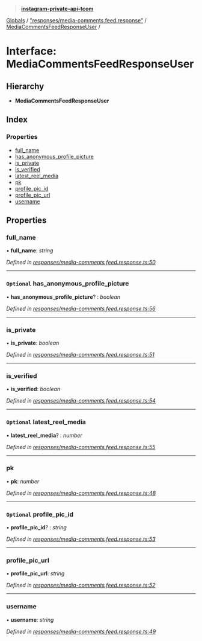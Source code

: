> **[instagram-private-api-tcom](../README.md)**

[Globals](../README.md) / ["responses/media-comments.feed.response"](../modules/_responses_media_comments_feed_response_.md) / [MediaCommentsFeedResponseUser](_responses_media_comments_feed_response_.mediacommentsfeedresponseuser.md) /

# Interface: MediaCommentsFeedResponseUser

## Hierarchy

* **MediaCommentsFeedResponseUser**

## Index

### Properties

* [full_name](_responses_media_comments_feed_response_.mediacommentsfeedresponseuser.md#full_name)
* [has_anonymous_profile_picture](_responses_media_comments_feed_response_.mediacommentsfeedresponseuser.md#optional-has_anonymous_profile_picture)
* [is_private](_responses_media_comments_feed_response_.mediacommentsfeedresponseuser.md#is_private)
* [is_verified](_responses_media_comments_feed_response_.mediacommentsfeedresponseuser.md#is_verified)
* [latest_reel_media](_responses_media_comments_feed_response_.mediacommentsfeedresponseuser.md#optional-latest_reel_media)
* [pk](_responses_media_comments_feed_response_.mediacommentsfeedresponseuser.md#pk)
* [profile_pic_id](_responses_media_comments_feed_response_.mediacommentsfeedresponseuser.md#optional-profile_pic_id)
* [profile_pic_url](_responses_media_comments_feed_response_.mediacommentsfeedresponseuser.md#profile_pic_url)
* [username](_responses_media_comments_feed_response_.mediacommentsfeedresponseuser.md#username)

## Properties

###  full_name

• **full_name**: *string*

*Defined in [responses/media-comments.feed.response.ts:50](https://github.com/cuonglnhust/instagram-private-api-tcom/blob/3e16058/src/responses/media-comments.feed.response.ts#L50)*

___

### `Optional` has_anonymous_profile_picture

• **has_anonymous_profile_picture**? : *boolean*

*Defined in [responses/media-comments.feed.response.ts:56](https://github.com/cuonglnhust/instagram-private-api-tcom/blob/3e16058/src/responses/media-comments.feed.response.ts#L56)*

___

###  is_private

• **is_private**: *boolean*

*Defined in [responses/media-comments.feed.response.ts:51](https://github.com/cuonglnhust/instagram-private-api-tcom/blob/3e16058/src/responses/media-comments.feed.response.ts#L51)*

___

###  is_verified

• **is_verified**: *boolean*

*Defined in [responses/media-comments.feed.response.ts:54](https://github.com/cuonglnhust/instagram-private-api-tcom/blob/3e16058/src/responses/media-comments.feed.response.ts#L54)*

___

### `Optional` latest_reel_media

• **latest_reel_media**? : *number*

*Defined in [responses/media-comments.feed.response.ts:55](https://github.com/cuonglnhust/instagram-private-api-tcom/blob/3e16058/src/responses/media-comments.feed.response.ts#L55)*

___

###  pk

• **pk**: *number*

*Defined in [responses/media-comments.feed.response.ts:48](https://github.com/cuonglnhust/instagram-private-api-tcom/blob/3e16058/src/responses/media-comments.feed.response.ts#L48)*

___

### `Optional` profile_pic_id

• **profile_pic_id**? : *string*

*Defined in [responses/media-comments.feed.response.ts:53](https://github.com/cuonglnhust/instagram-private-api-tcom/blob/3e16058/src/responses/media-comments.feed.response.ts#L53)*

___

###  profile_pic_url

• **profile_pic_url**: *string*

*Defined in [responses/media-comments.feed.response.ts:52](https://github.com/cuonglnhust/instagram-private-api-tcom/blob/3e16058/src/responses/media-comments.feed.response.ts#L52)*

___

###  username

• **username**: *string*

*Defined in [responses/media-comments.feed.response.ts:49](https://github.com/cuonglnhust/instagram-private-api-tcom/blob/3e16058/src/responses/media-comments.feed.response.ts#L49)*